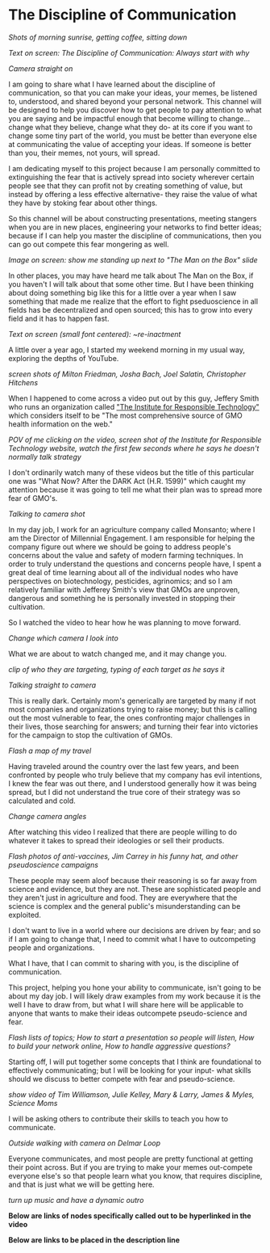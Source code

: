 # The Discipline of Communication
*Shots of morning sunrise, getting coffee, sitting down*

*Text on screen: The Discipline of Communication: Always start with why*

*Camera straight on*

I am going to share what I have learned about the discipline of communication, so that you can make your ideas, your memes, be listened to, understood, and shared beyond your personal network.  This channel will be designed to help you discover how to get people to pay attention to what you are saying and be impactful enough that become willing to change... change what they believe, change what they do- at its core if you want to change some tiny part of the world, you must be better than everyone else at communicating the value of accepting your ideas. If someone is better than you, their memes, not yours, will spread.

I am dedicating myself to this project because I am personally committed to extinguishing the fear that is actively spread into society wherever certain people see that they can profit not by creating something of value, but instead by offering a less effective alternative- they raise the value of what they have by stoking fear about other things.  

So this channel will be about constructing presentations, meeting stangers when you are in new places, engineering your networks to find better ideas; because if I can help you master the discipline of communications, then you can go out compete this fear mongering as well.  

*Image on screen: show me standing up next to "The Man on the Box" slide*

In other places, you may have heard me talk about The Man on the Box, if you haven't I will talk about that some other time.  But I have been thinking about doing something big like this for a little over a year when I saw something that made me realize that the effort to fight pseduoscience in all fields has be decentralized and open sourced; this has to grow into every field and it has to happen fast.

*Text on screen (small font centered): ~re-inactment*

A little over a year ago, I started my weekend morning in my usual way, exploring the depths of YouTube.

*screen shots of Milton Friedman, Josha Bach, Joel Salatin, Christopher Hitchens*

When I happened to come across a video put out by this guy, Jeffery Smith who runs an organization called ["The Institute for Responsible Technology"](http://responsibletechnology.org/) which considers itself to be "The most comprehensive source of GMO health information on the web."

*POV of me clicking on the video, screen shot of the Institute for Responsible Technology website, watch the first few seconds where he says he doesn't normally talk strategy*

I don't ordinarily watch many of these videos but the title of this particular one was "What Now? After the DARK Act (H.R. 1599)" which caught my attention because it was going to tell me what their plan was to spread more fear of GMO's.

*Talking to camera shot*

In my day job, I work for an agriculture company called Monsanto; where I am the Director of Millennial Engagement. I am responsible for helping the company figure out where we should be going to address people's concerns about the value and safety of modern farming techniques.  In order to truly understand the questions and concerns people have, I spent a great deal of time learning about all of the individual nodes who have perspectives on biotechnology, pesticides, agrinomics; and so I am relatively familiar with Jefferey Smith's view that GMOs are unproven, dangerous and something he is personally invested in stopping their cultivation.

So I watched the video to hear how he was planning to move forward.

*Change which camera I look into*

What we are about to watch changed me, and it may change you.

*clip of who they are targeting, typing of each target as he says it*

*Talking straight to camera*

This is really dark.  Certainly mom's generically are targeted by many if not most companies and organizations trying to raise money; but this is calling out the most vulnerable to fear, the ones confronting major challenges in their lives, those searching for answers; and turning their fear into victories for the campaign to stop the cultivation of GMOs.

*Flash a map of my travel*

Having traveled around the country over the last few years, and been confronted by people who truly believe that my company has evil intentions, I knew the fear was out there, and I understood generally how it was being spread, but I did not understand the true core of their strategy was so calculated and cold.

*Change camera angles*

After watching this video I realized that there are people willing to do whatever it takes to spread their ideologies or sell their products.

*Flash photos of anti-vaccines, Jim Carrey in his funny hat, and other pseudoscience campaigns*

These people may seem aloof because their reasoning is so far away from science and evidence, but they are not.  These are sophisticated people and they aren't just in agriculture and food.  They are everywhere that the science is complex and the general public's misunderstanding can be exploited.

I don't want to live in a world where our decisions are driven by fear; and so if I am going to change that, I need to commit what I have to outcompeting people and organizations.

What I have, that I can commit to sharing with you, is the discipline of communication.

This project, helping you hone your ability to communicate, isn't going to be about my day job.  I will likely draw examples from my work because it is the well I have to draw from, but what I will share here will be applicable to anyone that wants to make their ideas outcompete pseudo-science and fear.

*Flash lists of topics; How to start a presentation so people will listen, How to build your network online, How to handle aggressive questions?*

Starting off, I will put together some concepts that I think are foundational to effectively communicating; but I will be looking for your input- what skills should we discuss to better compete with fear and pseudo-science.

*show video of Tim Williamson, Julie Kelley, Mary & Larry, James & Myles, Science Moms*

I will be asking others to contribute their skills to teach you how to communicate.

*Outside walking with camera on Delmar Loop*

Everyone communicates, and most people are pretty functional at getting their point across. But if you are trying to make your memes out-compete everyone else's so that people learn what you know, that requires discipline, and that is just what we will be getting here.

*turn up music and have a dynamic outro*

**Below are links of nodes specifically called out to be hyperlinked in the video**


**Below are links to be placed in the description line**
